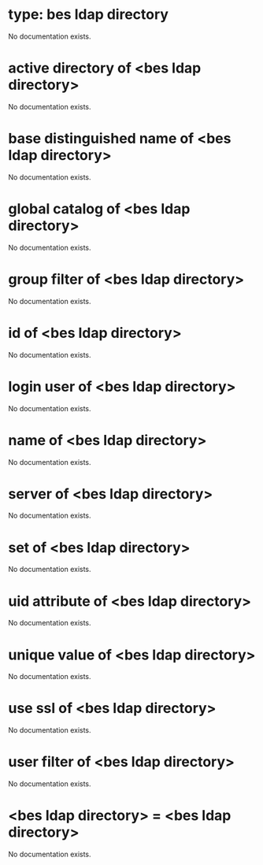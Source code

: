 # type: bes ldap directory

No documentation exists.

# active directory of &lt;bes ldap directory&gt;

No documentation exists.

# base distinguished name of &lt;bes ldap directory&gt;

No documentation exists.

# global catalog of &lt;bes ldap directory&gt;

No documentation exists.

# group filter of &lt;bes ldap directory&gt;

No documentation exists.

# id of &lt;bes ldap directory&gt;

No documentation exists.

# login user of &lt;bes ldap directory&gt;

No documentation exists.

# name of &lt;bes ldap directory&gt;

No documentation exists.

# server of &lt;bes ldap directory&gt;

No documentation exists.

# set of &lt;bes ldap directory&gt;

No documentation exists.

# uid attribute of &lt;bes ldap directory&gt;

No documentation exists.

# unique value of &lt;bes ldap directory&gt;

No documentation exists.

# use ssl of &lt;bes ldap directory&gt;

No documentation exists.

# user filter of &lt;bes ldap directory&gt;

No documentation exists.

# &lt;bes ldap directory&gt; = &lt;bes ldap directory&gt;

No documentation exists.

